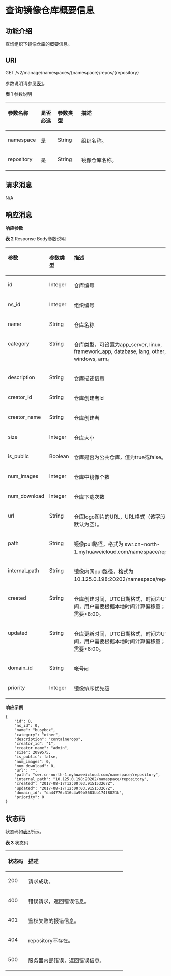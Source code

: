 # 查询镜像仓库概要信息<a name="swr_02_0033"></a>

## 功能介绍<a name="section14905762191056"></a>

查询组织下镜像仓库的概要信息。

## URI<a name="section10482810165331"></a>

GET /v2/manage/namespaces/\{namespace\}/repos/\{repository\}

参数说明请参见[表1](#table184146147323)。

**表 1**  参数说明

<a name="table184146147323"></a>
<table><thead align="left"><tr id="row1415114163212"><th class="cellrowborder" valign="top" width="14.89%" id="mcps1.2.5.1.1"><p id="p9415114193219"><a name="p9415114193219"></a><a name="p9415114193219"></a>参数名称</p>
</th>
<th class="cellrowborder" valign="top" width="10.92%" id="mcps1.2.5.1.2"><p id="p1450315424313"><a name="p1450315424313"></a><a name="p1450315424313"></a>是否必选</p>
</th>
<th class="cellrowborder" valign="top" width="15.06%" id="mcps1.2.5.1.3"><p id="p15022419437"><a name="p15022419437"></a><a name="p15022419437"></a>参数类型</p>
</th>
<th class="cellrowborder" valign="top" width="59.13%" id="mcps1.2.5.1.4"><p id="p841591415328"><a name="p841591415328"></a><a name="p841591415328"></a>描述</p>
</th>
</tr>
</thead>
<tbody><tr id="row941641411326"><td class="cellrowborder" valign="top" width="14.89%" headers="mcps1.2.5.1.1 "><p id="p8416314113213"><a name="p8416314113213"></a><a name="p8416314113213"></a>namespace</p>
</td>
<td class="cellrowborder" valign="top" width="10.92%" headers="mcps1.2.5.1.2 "><p id="p10507114164313"><a name="p10507114164313"></a><a name="p10507114164313"></a><span>是</span></p>
</td>
<td class="cellrowborder" valign="top" width="15.06%" headers="mcps1.2.5.1.3 "><p id="p105058419438"><a name="p105058419438"></a><a name="p105058419438"></a><span>String</span></p>
</td>
<td class="cellrowborder" valign="top" width="59.13%" headers="mcps1.2.5.1.4 "><p id="p1204822152314"><a name="p1204822152314"></a><a name="p1204822152314"></a>组织名称。</p>
</td>
</tr>
<tr id="row7417171415327"><td class="cellrowborder" valign="top" width="14.89%" headers="mcps1.2.5.1.1 "><p id="p84177144326"><a name="p84177144326"></a><a name="p84177144326"></a>repository</p>
</td>
<td class="cellrowborder" valign="top" width="10.92%" headers="mcps1.2.5.1.2 "><p id="p18841424144414"><a name="p18841424144414"></a><a name="p18841424144414"></a><span>是</span></p>
</td>
<td class="cellrowborder" valign="top" width="15.06%" headers="mcps1.2.5.1.3 "><p id="p148332434416"><a name="p148332434416"></a><a name="p148332434416"></a><span>String</span></p>
</td>
<td class="cellrowborder" valign="top" width="59.13%" headers="mcps1.2.5.1.4 "><p id="p181285313257"><a name="p181285313257"></a><a name="p181285313257"></a>镜像仓库名称。</p>
</td>
</tr>
</tbody>
</table>

## 请求消息<a name="section3270966102931"></a>

N/A

## 响应消息<a name="section46271297104114"></a>

**响应参数**

**表 2**  Response Body参数说明

<a name="table45446245174724"></a>
<table><thead align="left"><tr id="row1412623174724"><th class="cellrowborder" valign="top" width="21.972197219721973%" id="mcps1.2.4.1.1"><p id="p47313663174724"><a name="p47313663174724"></a><a name="p47313663174724"></a>参数</p>
</th>
<th class="cellrowborder" valign="top" width="21.4021402140214%" id="mcps1.2.4.1.2"><p id="p7201512174724"><a name="p7201512174724"></a><a name="p7201512174724"></a>参数类型</p>
</th>
<th class="cellrowborder" valign="top" width="56.62566256625663%" id="mcps1.2.4.1.3"><p id="p4480706174724"><a name="p4480706174724"></a><a name="p4480706174724"></a>描述</p>
</th>
</tr>
</thead>
<tbody><tr id="row18183212111616"><td class="cellrowborder" valign="top" width="21.972197219721973%" headers="mcps1.2.4.1.1 "><p id="p7183111214169"><a name="p7183111214169"></a><a name="p7183111214169"></a>id</p>
</td>
<td class="cellrowborder" valign="top" width="21.4021402140214%" headers="mcps1.2.4.1.2 "><p id="p15623193633212"><a name="p15623193633212"></a><a name="p15623193633212"></a>Integer</p>
</td>
<td class="cellrowborder" valign="top" width="56.62566256625663%" headers="mcps1.2.4.1.3 "><p id="p618314125166"><a name="p618314125166"></a><a name="p618314125166"></a>仓库编号</p>
</td>
</tr>
<tr id="row83724064918"><td class="cellrowborder" valign="top" width="21.972197219721973%" headers="mcps1.2.4.1.1 "><p id="p175531977553"><a name="p175531977553"></a><a name="p175531977553"></a>ns_id</p>
</td>
<td class="cellrowborder" valign="top" width="21.4021402140214%" headers="mcps1.2.4.1.2 "><p id="p0365637163214"><a name="p0365637163214"></a><a name="p0365637163214"></a>Integer</p>
</td>
<td class="cellrowborder" valign="top" width="56.62566256625663%" headers="mcps1.2.4.1.3 "><p id="p478874916559"><a name="p478874916559"></a><a name="p478874916559"></a>组织编号</p>
</td>
</tr>
<tr id="row27392900174724"><td class="cellrowborder" valign="top" width="21.972197219721973%" headers="mcps1.2.4.1.1 "><p id="p136471412613"><a name="p136471412613"></a><a name="p136471412613"></a>name</p>
</td>
<td class="cellrowborder" valign="top" width="21.4021402140214%" headers="mcps1.2.4.1.2 "><p id="p76461410615"><a name="p76461410615"></a><a name="p76461410615"></a>String</p>
</td>
<td class="cellrowborder" valign="top" width="56.62566256625663%" headers="mcps1.2.4.1.3 "><p id="p16410141865"><a name="p16410141865"></a><a name="p16410141865"></a>仓库名称</p>
</td>
</tr>
<tr id="row13262719202519"><td class="cellrowborder" valign="top" width="21.972197219721973%" headers="mcps1.2.4.1.1 "><p id="p17262422112519"><a name="p17262422112519"></a><a name="p17262422112519"></a>category</p>
</td>
<td class="cellrowborder" valign="top" width="21.4021402140214%" headers="mcps1.2.4.1.2 "><p id="p142648223254"><a name="p142648223254"></a><a name="p142648223254"></a>String</p>
</td>
<td class="cellrowborder" valign="top" width="56.62566256625663%" headers="mcps1.2.4.1.3 "><p id="p72659228257"><a name="p72659228257"></a><a name="p72659228257"></a>仓库类型，可设置为app_server, linux, framework_app, database, lang, other, windows, arm。</p>
</td>
</tr>
<tr id="row54857361101036"><td class="cellrowborder" valign="top" width="21.972197219721973%" headers="mcps1.2.4.1.1 "><p id="p164314066"><a name="p164314066"></a><a name="p164314066"></a>description</p>
</td>
<td class="cellrowborder" valign="top" width="21.4021402140214%" headers="mcps1.2.4.1.2 "><p id="p9641214269"><a name="p9641214269"></a><a name="p9641214269"></a>String</p>
</td>
<td class="cellrowborder" valign="top" width="56.62566256625663%" headers="mcps1.2.4.1.3 "><p id="p76481417619"><a name="p76481417619"></a><a name="p76481417619"></a>仓库描述信息</p>
</td>
</tr>
<tr id="row1333214382546"><td class="cellrowborder" valign="top" width="21.972197219721973%" headers="mcps1.2.4.1.1 "><p id="p76414148613"><a name="p76414148613"></a><a name="p76414148613"></a>creator_id</p>
</td>
<td class="cellrowborder" valign="top" width="21.4021402140214%" headers="mcps1.2.4.1.2 "><p id="p16641141068"><a name="p16641141068"></a><a name="p16641141068"></a>String</p>
</td>
<td class="cellrowborder" valign="top" width="56.62566256625663%" headers="mcps1.2.4.1.3 "><p id="p6645142613"><a name="p6645142613"></a><a name="p6645142613"></a>仓库创建者id</p>
</td>
</tr>
<tr id="row1627910320538"><td class="cellrowborder" valign="top" width="21.972197219721973%" headers="mcps1.2.4.1.1 "><p id="p327917322532"><a name="p327917322532"></a><a name="p327917322532"></a>creator_name</p>
</td>
<td class="cellrowborder" valign="top" width="21.4021402140214%" headers="mcps1.2.4.1.2 "><p id="p14279183214531"><a name="p14279183214531"></a><a name="p14279183214531"></a>String</p>
</td>
<td class="cellrowborder" valign="top" width="56.62566256625663%" headers="mcps1.2.4.1.3 "><p id="p227953216531"><a name="p227953216531"></a><a name="p227953216531"></a>仓库创建者</p>
</td>
</tr>
<tr id="row252105335414"><td class="cellrowborder" valign="top" width="21.972197219721973%" headers="mcps1.2.4.1.1 "><p id="p5652145619"><a name="p5652145619"></a><a name="p5652145619"></a>size</p>
</td>
<td class="cellrowborder" valign="top" width="21.4021402140214%" headers="mcps1.2.4.1.2 "><p id="p96513146612"><a name="p96513146612"></a><a name="p96513146612"></a>Integer</p>
</td>
<td class="cellrowborder" valign="top" width="56.62566256625663%" headers="mcps1.2.4.1.3 "><p id="p16651514769"><a name="p16651514769"></a><a name="p16651514769"></a>仓库大小</p>
</td>
</tr>
<tr id="row0112162345416"><td class="cellrowborder" valign="top" width="21.972197219721973%" headers="mcps1.2.4.1.1 "><p id="p16605123617541"><a name="p16605123617541"></a><a name="p16605123617541"></a>is_public</p>
</td>
<td class="cellrowborder" valign="top" width="21.4021402140214%" headers="mcps1.2.4.1.2 "><p id="p6605133612541"><a name="p6605133612541"></a><a name="p6605133612541"></a>Boolean</p>
</td>
<td class="cellrowborder" valign="top" width="56.62566256625663%" headers="mcps1.2.4.1.3 "><p id="p160713635413"><a name="p160713635413"></a><a name="p160713635413"></a>仓库是否为公共仓库，值为true或false。</p>
</td>
</tr>
<tr id="row1298756155518"><td class="cellrowborder" valign="top" width="21.972197219721973%" headers="mcps1.2.4.1.1 "><p id="p4652141067"><a name="p4652141067"></a><a name="p4652141067"></a>num_images</p>
</td>
<td class="cellrowborder" valign="top" width="21.4021402140214%" headers="mcps1.2.4.1.2 "><p id="p19651144619"><a name="p19651144619"></a><a name="p19651144619"></a>Integer</p>
</td>
<td class="cellrowborder" valign="top" width="56.62566256625663%" headers="mcps1.2.4.1.3 "><p id="p1065111415618"><a name="p1065111415618"></a><a name="p1065111415618"></a>仓库中镜像个数</p>
</td>
</tr>
<tr id="row18552048185417"><td class="cellrowborder" valign="top" width="21.972197219721973%" headers="mcps1.2.4.1.1 "><p id="p85515483548"><a name="p85515483548"></a><a name="p85515483548"></a>num_download</p>
</td>
<td class="cellrowborder" valign="top" width="21.4021402140214%" headers="mcps1.2.4.1.2 "><p id="p175594812541"><a name="p175594812541"></a><a name="p175594812541"></a>Integer</p>
</td>
<td class="cellrowborder" valign="top" width="56.62566256625663%" headers="mcps1.2.4.1.3 "><p id="p1955174817545"><a name="p1955174817545"></a><a name="p1955174817545"></a>仓库下载次数</p>
</td>
</tr>
<tr id="row18027352101030"><td class="cellrowborder" valign="top" width="21.972197219721973%" headers="mcps1.2.4.1.1 "><p id="p186581412611"><a name="p186581412611"></a><a name="p186581412611"></a>url</p>
</td>
<td class="cellrowborder" valign="top" width="21.4021402140214%" headers="mcps1.2.4.1.2 "><p id="p146512145615"><a name="p146512145615"></a><a name="p146512145615"></a>String</p>
</td>
<td class="cellrowborder" valign="top" width="56.62566256625663%" headers="mcps1.2.4.1.3 "><p id="p196551411613"><a name="p196551411613"></a><a name="p196551411613"></a>仓库logo图片的URL，URL格式（该字段已废弃，默认为空）。</p>
</td>
</tr>
<tr id="row40294727101415"><td class="cellrowborder" valign="top" width="21.972197219721973%" headers="mcps1.2.4.1.1 "><p id="p16512141666"><a name="p16512141666"></a><a name="p16512141666"></a>path</p>
</td>
<td class="cellrowborder" valign="top" width="21.4021402140214%" headers="mcps1.2.4.1.2 "><p id="p56511141169"><a name="p56511141169"></a><a name="p56511141169"></a>String</p>
</td>
<td class="cellrowborder" valign="top" width="56.62566256625663%" headers="mcps1.2.4.1.3 "><p id="p8659141362"><a name="p8659141362"></a><a name="p8659141362"></a>镜像pull路径，格式为 swr.cn-north-1.myhuaweicloud.com/namespace/repository。</p>
</td>
</tr>
<tr id="row1532805417015"><td class="cellrowborder" valign="top" width="21.972197219721973%" headers="mcps1.2.4.1.1 "><p id="p18329554201"><a name="p18329554201"></a><a name="p18329554201"></a>internal_path</p>
</td>
<td class="cellrowborder" valign="top" width="21.4021402140214%" headers="mcps1.2.4.1.2 "><p id="p232995415018"><a name="p232995415018"></a><a name="p232995415018"></a>String</p>
</td>
<td class="cellrowborder" valign="top" width="56.62566256625663%" headers="mcps1.2.4.1.3 "><p id="p93304541909"><a name="p93304541909"></a><a name="p93304541909"></a>镜像内网pull路径，格式为 10.125.0.198:20202/namespace/repository。</p>
</td>
</tr>
<tr id="row30282713101412"><td class="cellrowborder" valign="top" width="21.972197219721973%" headers="mcps1.2.4.1.1 "><p id="p665161411614"><a name="p665161411614"></a><a name="p665161411614"></a>created</p>
</td>
<td class="cellrowborder" valign="top" width="21.4021402140214%" headers="mcps1.2.4.1.2 "><p id="p17651014163"><a name="p17651014163"></a><a name="p17651014163"></a>String</p>
</td>
<td class="cellrowborder" valign="top" width="56.62566256625663%" headers="mcps1.2.4.1.3 "><p id="p16659141867"><a name="p16659141867"></a><a name="p16659141867"></a>仓库创建时间，UTC日期格式，时间为UTC标准时间，用户需要根据本地时间计算偏移量；如东8区需要+8:00。</p>
</td>
</tr>
<tr id="row4788970510172"><td class="cellrowborder" valign="top" width="21.972197219721973%" headers="mcps1.2.4.1.1 "><p id="p12652141616"><a name="p12652141616"></a><a name="p12652141616"></a>updated</p>
</td>
<td class="cellrowborder" valign="top" width="21.4021402140214%" headers="mcps1.2.4.1.2 "><p id="p065414567"><a name="p065414567"></a><a name="p065414567"></a>String</p>
</td>
<td class="cellrowborder" valign="top" width="56.62566256625663%" headers="mcps1.2.4.1.3 "><p id="p16521413613"><a name="p16521413613"></a><a name="p16521413613"></a>仓库更新时间，UTC日期格式，时间为UTC标准时间，用户需要根据本地时间计算偏移量；如东8区需要+8:00。</p>
</td>
</tr>
<tr id="row753941923616"><td class="cellrowborder" valign="top" width="21.972197219721973%" headers="mcps1.2.4.1.1 "><p id="p8571411193813"><a name="p8571411193813"></a><a name="p8571411193813"></a>domain_id</p>
</td>
<td class="cellrowborder" valign="top" width="21.4021402140214%" headers="mcps1.2.4.1.2 "><p id="p02841321193017"><a name="p02841321193017"></a><a name="p02841321193017"></a>String</p>
</td>
<td class="cellrowborder" valign="top" width="56.62566256625663%" headers="mcps1.2.4.1.3 "><p id="p1619742721416"><a name="p1619742721416"></a><a name="p1619742721416"></a>帐号id</p>
</td>
</tr>
<tr id="row6825421183610"><td class="cellrowborder" valign="top" width="21.972197219721973%" headers="mcps1.2.4.1.1 "><p id="p148261721163615"><a name="p148261721163615"></a><a name="p148261721163615"></a>priority</p>
</td>
<td class="cellrowborder" valign="top" width="21.4021402140214%" headers="mcps1.2.4.1.2 "><p id="p4826182120366"><a name="p4826182120366"></a><a name="p4826182120366"></a>Integer</p>
</td>
<td class="cellrowborder" valign="top" width="56.62566256625663%" headers="mcps1.2.4.1.3 "><p id="p1782613219366"><a name="p1782613219366"></a><a name="p1782613219366"></a>镜像排序优先级</p>
</td>
</tr>
</tbody>
</table>

**响应示例**

```
{
    "id": 0,
    "ns_id": 0,
    "name": "busybox",
    "category": "other",
    "description": "containerops",
    "creator_id": "1",
    "creator_name": "admin",
    "size": 2099575,
    "is_public": false,
    "num_images": 0,
    "num_download": 0,
    "url": "",
    "path": "swr.cn-north-1.myhuaweicloud.com/namespace/repository",
    "internal_path": "10.125.0.198:20202/namespace/repository",
    "created": "2017-08-17T12:00:03.915153267Z",
    "updated": "2017-08-17T12:00:03.915153267Z",
    "domain_id": "da44776c316c4a99b3683bb174f8821b", 
    "priority": 0
}
```

## 状态码<a name="section5365169104253"></a>

状态码如[表3](#table106791511367)所示。

**表 3**  状态码

<a name="table106791511367"></a>
<table><thead align="left"><tr id="row268045123616"><th class="cellrowborder" valign="top" width="17.330000000000002%" id="mcps1.2.3.1.1"><p id="p16680857367"><a name="p16680857367"></a><a name="p16680857367"></a>状态码</p>
</th>
<th class="cellrowborder" valign="top" width="82.67%" id="mcps1.2.3.1.2"><p id="p76801953368"><a name="p76801953368"></a><a name="p76801953368"></a>描述</p>
</th>
</tr>
</thead>
<tbody><tr id="row2680165133612"><td class="cellrowborder" valign="top" width="17.330000000000002%" headers="mcps1.2.3.1.1 "><p id="p1768014593614"><a name="p1768014593614"></a><a name="p1768014593614"></a>200</p>
</td>
<td class="cellrowborder" valign="top" width="82.67%" headers="mcps1.2.3.1.2 "><p id="p176802583613"><a name="p176802583613"></a><a name="p176802583613"></a>请求成功。</p>
</td>
</tr>
<tr id="row2680185123618"><td class="cellrowborder" valign="top" width="17.330000000000002%" headers="mcps1.2.3.1.1 "><p id="p26809517369"><a name="p26809517369"></a><a name="p26809517369"></a>400</p>
</td>
<td class="cellrowborder" valign="top" width="82.67%" headers="mcps1.2.3.1.2 "><p id="p1168035153618"><a name="p1168035153618"></a><a name="p1168035153618"></a>错误请求，返回错误信息。</p>
</td>
</tr>
<tr id="row1681105193615"><td class="cellrowborder" valign="top" width="17.330000000000002%" headers="mcps1.2.3.1.1 "><p id="p668115514364"><a name="p668115514364"></a><a name="p668115514364"></a>401</p>
</td>
<td class="cellrowborder" valign="top" width="82.67%" headers="mcps1.2.3.1.2 "><p id="p568111515366"><a name="p568111515366"></a><a name="p568111515366"></a>鉴权失败的报错信息。</p>
</td>
</tr>
<tr id="row126811153366"><td class="cellrowborder" valign="top" width="17.330000000000002%" headers="mcps1.2.3.1.1 "><p id="p4681155123617"><a name="p4681155123617"></a><a name="p4681155123617"></a>404</p>
</td>
<td class="cellrowborder" valign="top" width="82.67%" headers="mcps1.2.3.1.2 "><p id="p126811459364"><a name="p126811459364"></a><a name="p126811459364"></a>repository不存在。</p>
</td>
</tr>
<tr id="row668175153613"><td class="cellrowborder" valign="top" width="17.330000000000002%" headers="mcps1.2.3.1.1 "><p id="p18681155173614"><a name="p18681155173614"></a><a name="p18681155173614"></a>500</p>
</td>
<td class="cellrowborder" valign="top" width="82.67%" headers="mcps1.2.3.1.2 "><p id="p126818511363"><a name="p126818511363"></a><a name="p126818511363"></a>服务器内部错误，返回错误信息。</p>
</td>
</tr>
</tbody>
</table>


